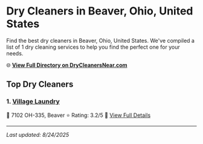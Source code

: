 # Dry Cleaners in Beaver, Ohio, United States

Find the best dry cleaners in Beaver, Ohio, United States. We've compiled a list of 1 dry cleaning services to help you find the perfect one for your needs.

🌐 **[View Full Directory on DryCleanersNear.com](https://drycleanersnear.com/city/US/Ohio/Beaver)**

## Top Dry Cleaners

### 1. [Village Laundry](https://drycleanersnear.com/dryCleaner/6870702ef0d34636f22da14e/village-laundry)
📍 7102 OH-335, Beaver
⭐ Rating: 3.2/5
🔗 [View Full Details](https://drycleanersnear.com/dryCleaner/6870702ef0d34636f22da14e/village-laundry)


---

*Last updated: 8/24/2025*
